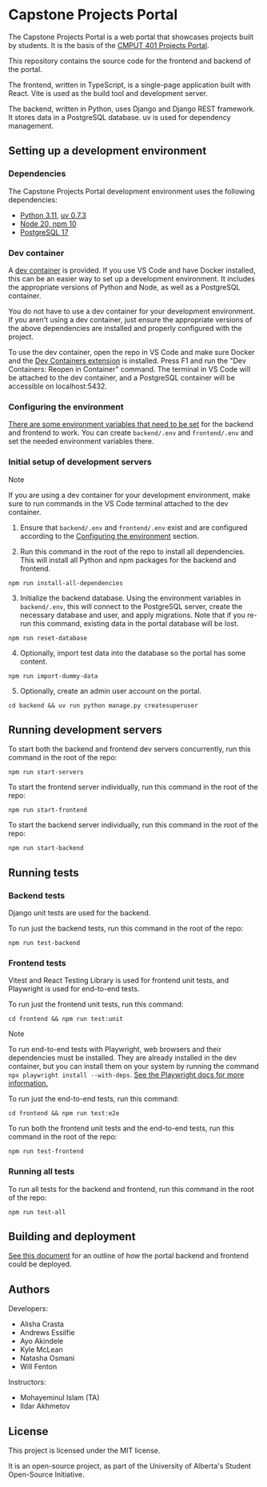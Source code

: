 # Capstone Projects Portal

The Capstone Projects Portal is a web portal that showcases projects built by students.
It is the basis of the [CMPUT 401 Projects Portal](https://cmput401.ca).

This repository contains the source code for the frontend and backend of the portal.

The frontend, written in TypeScript, is a single-page application built with React.
Vite is used as the build tool and development server.

The backend, written in Python, uses Django and Django REST framework. It stores data in a PostgreSQL database.
uv is used for dependency management.

## Setting up a development environment

### Dependencies

The Capstone Projects Portal development environment uses the following dependencies:

- [Python 3.11](https://www.python.org/downloads/), [uv 0.7.3](https://docs.astral.sh/uv/getting-started/installation/)
- [Node 20, npm 10](https://nodejs.org/en/download)
- [PostgreSQL 17](https://www.postgresql.org/download/)

### Dev container

A [dev container](https://code.visualstudio.com/docs/devcontainers/containers) is provided.
If you use VS Code and have Docker installed, this can be an easier way to set up a development environment.
It includes the appropriate versions of Python and Node, as well as a PostgreSQL container.

You do not have to use a dev container for your development environment. If you aren't using a dev container,
just ensure the appropriate versions of the above dependencies are installed and properly configured with the project.

To use the dev container, open the repo in VS Code and make sure Docker and the
[Dev Containers extension](https://marketplace.visualstudio.com/items?itemName=ms-vscode-remote.remote-containers) is installed.
Press F1 and run the "Dev Containers: Reopen in Container" command. The terminal in VS Code will be attached
to the dev container, and a PostgreSQL container will be accessible on localhost:5432.

### Configuring the environment

[There are some environment variables that need to be set](docs/environment-variables.md)
for the backend and frontend to work. You can create `backend/.env` and `frontend/.env`
and set the needed environment variables there.

### Initial setup of development servers

> [!NOTE]
> If you are using a dev container for your development environment,
> make sure to run commands in the VS Code terminal attached to the dev container.

1. Ensure that `backend/.env` and `frontend/.env` exist and are configured according to the
   [Configuring the environment](#configuring-the-environment) section.

2. Run this command in the root of the repo to install all dependencies.
   This will install all Python and npm packages for the backend and frontend.

```
npm run install-all-dependencies
```

3. Initialize the backend database. Using the environment variables in `backend/.env`, this will
   connect to the PostgreSQL server, create the necessary database and user, and apply migrations.
   Note that if you re-run this command, existing data in the portal database will be lost.

```
npm run reset-database
```

4. Optionally, import test data into the database so the portal has some content.

```
npm run import-dummy-data
```

5. Optionally, create an admin user account on the portal.

```
cd backend && uv run python manage.py createsuperuser
```

## Running development servers

To start both the backend and frontend dev servers concurrently, run this command in the root of the repo:

```
npm run start-servers
```

To start the frontend server individually, run this command in the root of the repo:

```
npm run start-frontend
```

To start the backend server individually, run this command in the root of the repo:

```
npm run start-backend
```

## Running tests

### Backend tests

Django unit tests are used for the backend.

To run just the backend tests, run this command in the root of the repo:

```
npm run test-backend
```

### Frontend tests

Vitest and React Testing Library is used for frontend unit tests, and Playwright is used
for end-to-end tests.

To run just the frontend unit tests, run this command:

```
cd frontend && npm run test:unit
```

> [!NOTE]
> To run end-to-end tests with Playwright, web browsers and their dependencies must be installed.
> They are already installed in the dev container, but you can install them on your system by running the command
> `npx playwright install --with-deps`. [See the Playwright docs for more information.](https://playwright.dev/docs/browsers)

To run just the end-to-end tests, run this command:

```
cd frontend && npm run test:e2e
```

To run both the frontend unit tests and the end-to-end tests, run this command in the root of the repo:

```
npm run test-frontend
```

### Running all tests

To run all tests for the backend and frontend, run this command in the root of the repo:

```
npm run test-all
```

## Building and deployment

[See this document](docs/deployment.md) for an outline of how the portal backend and frontend
could be deployed.

## Authors

Developers:

- Alisha Crasta
- Andrews Essilfie
- Ayo Akindele
- Kyle McLean
- Natasha Osmani
- Will Fenton

Instructors:

- Mohayeminul Islam (TA)
- Ildar Akhmetov

## License

This project is licensed under the MIT license.

It is an open-source project, as part of the University of Alberta's Student Open-Source Initiative.
